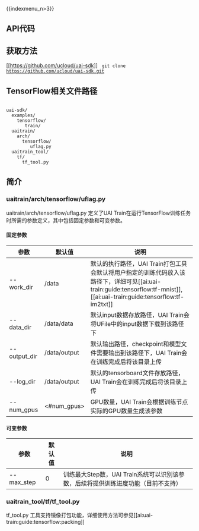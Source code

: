 {{indexmenu_n>3}}

## API代码
## 获取方法
[[https://github.com/ucloud/uai-sdk]]
<code>
git clone https://github.com/ucloud/uai-sdk.git
</code>

## TensorFlow相关文件路径
<code>
uai-sdk/
  examples/
    tensorflow/
       train/
  uaitrain/
    arch/
      tensorflow/
         uflag.py
  uaitrain_tool/
    tf/
      tf_tool.py
</code>

## 简介

### uaitrain/arch/tensorflow/uflag.py
uaitrain/arch/tensorflow/uflag.py 定义了UAI Train在运行TensorFlow训练任务时所需的参数定义，其中包括固定参数和可变参数。

#### 固定参数

| 参数 | 默认值 | 说明 |
| ---- | ------ | ---- |
|\-\-work\_dir    | /data | 默认的执行路径，UAI Train打包工具会默认将用户指定的训练代码放入该路径下，详细可见[[ai:uai-train:guide:tensorflow:tf-mnist]], [[ai:uai-train:guide:tensorflow:tf-im2txt]]  |
|\-\-data\_dir    | /data/data  | 默认input数据存放路径，UAI Train会将UFile中的input数据下载到该路径下 |
|\-\-output\_dir   | /data/output | 默认输出路径，checkpoint和模型文件需要输出到该路径下，UAI Train会在训练完成后将该目录上传 |
|\-\-log\_dir   | /data/output | 默认的tensorboard文件存放路径，UAI Train会在训练完成后将该目录上传 |
|\-\-num\_gpus   | <#num\_gpus> | GPU数量，UAI Train会根据训练节点实际的GPU数量生成该参数 |

#### 可变参数
| 参数 | 默认值 | 说明 |
| ---- | ------ | ---- |
|\-\-max_step | 0 | 训练最大Step数，UAI Train系统可以识别该参数，后续将提供训练进度功能（目前不支持）|

### uaitrain_tool/tf/tf_tool.py
tf\_tool.py 工具支持镜像打包功能，详细使用方法可参见[[ai:uai-train:guide:tensorflow:packing]]


